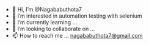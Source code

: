 - 👋 Hi, I’m @Nagababuthota7
- 👀 I’m interested in automation testing with selenium
- 🌱 I’m currently learning ... 
- 💞️ I’m looking to collaborate on ...
- 📫 How to reach me ... nagababuthota7@gmail.com

<!---
Nagababuthota7/Nagababuthota7 is a ✨ special ✨ repository because its `README.md` (this file) appears on your GitHub profile.
You can click the Preview link to take a look at your changes.
--->
